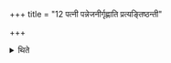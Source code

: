 +++
title = "12 पत्नी पन्नेजनीर्गृह्णाति प्रत्यङ्तिष्ठन्ती"

+++

<details><summary>थिते</summary>

पत्नी पन्नेजनीर्गृह्णाति प्रत्यङ्तिष्ठन्ती वसुभ्यो रुद्रेभ्य आदित्येभ्य इति १२
</details>
